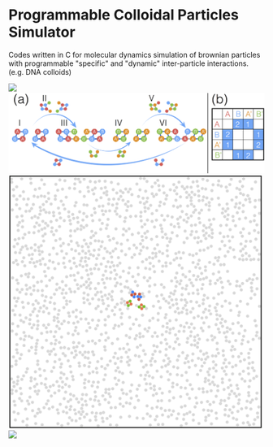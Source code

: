# Programmable Colloidal Particles Simulator
Codes written in C for molecular dynamics simulation of brownian particles with programmable "specific" and "dynamic" inter-particle interactions. (e.g. DNA colloids)

<img src="https://github.com/hidetana18/Programmable-Colloidal-Particles-Simulator/blob/master/Images/SelfRepScheme.jpeg" width="500">

<img src="https://github.com/hidetana18/DNA-Colloids-Simulator/blob/master/Figure1.png" width="700">

<img src="https://github.com/hidetana18/DNA-Colloids-Simulator/blob/master/GIF.gif" width="500">

<img src="https://github.com/hidetana18/Programmable-Colloidal-Particles-Simulator/blob/master/Images/Col_meet_Bac.001.jpeg" width="700">


